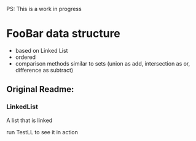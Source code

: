 PS: This is a work in progress

# FooBar data structure
- based on Linked List
- ordered
- comparison methods similar to sets
  (union as add, intersection as or, difference as subtract)

## Original Readme:
### LinkedList
A list that is linked

run TestLL to see it in action
